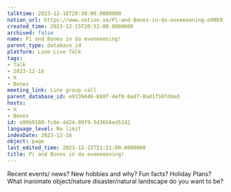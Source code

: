 ```yaml
---
talktime: 2023-12-16T20:30:00.0000000
notion_url: https://www.notion.so/Pi-and-Bones-in-da-eveeeeening-e90b9188fc6e4d2489f95d3656ed52d2
created_time: 2023-12-15T20:52:00.0000000
archived: false
name: Pi and Bones in da eveeeeening!
parent_type: database_id
platform: Line Live Talk
tags:
- Talk
- 2023-12-16
- π
- Bones
meeting_link: Line group call
parent_database_id: e9339446-880f-4ef0-8ad7-8ad1f507dded
hosts:
- π
- Bones
id: e90b9188-fc6e-4d24-89f9-5d3656ed52d2
language_level: No limit
indexDate: 2023-12-16
object: page
last_edited_time: 2023-12-15T21:21:00.0000000
title: Pi and Bones in da eveeeeening!
---
```



Recent events/ news?
New hobbies and why?
Fun facts? 
Holiday Plans?
What inanimate object/nature disaster/natural landscape do you want to be?























